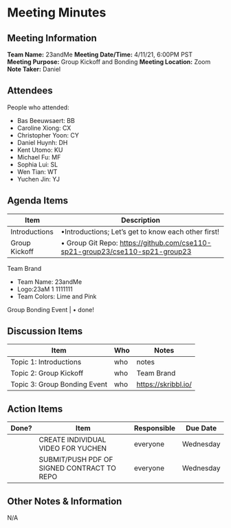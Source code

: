 # Meeting Minutes
## Meeting Information
**Team Name:** 23andMe
**Meeting Date/Time:** 4/11/21, 6:00PM PST  
**Meeting Purpose:** Group Kickoff and Bonding 
**Meeting Location:** Zoom
**Note Taker:** Daniel

## Attendees
People who attended:
- Bas Beeuwsaert: BB
- Caroline Xiong: CX
- Christopher Yoon: CY
- Daniel Huynh: DH
- Kent Utomo: KU
- Michael Fu: MF
- Sophia Lui: SL
- Wen Tian: WT
- Yuchen Jin: YJ


## Agenda Items

Item | Description
---- | ----
Introductions | •Introductions; Let’s get to know each other first! 
Group Kickoff | • Group Git Repo: https://github.com/cse110-sp21-group23/cse110-sp21-group23

Team Brand
- Team Name: 23andMe
- Logo:23aM 1 1111111
- Team Colors: Lime and Pink


Group Bonding Event | • done!



## Discussion Items
Item | Who | Notes |
---- | ---- | ---- |
Topic 1: Introductions| who | notes |
Topic 2: Group Kickoff| who | Team Brand |
Topic 3: Group Bonding Event| who |  https://skribbl.io/ |


## Action Items
| Done? | Item | Responsible | Due Date |
| ---- | ---- | ---- | ---- |
| | CREATE INDIVIDUAL VIDEO FOR YUCHEN | everyone | Wednesday |
| | SUBMIT/PUSH PDF OF SIGNED CONTRACT TO REPO | everyone | Wednesday |


## Other Notes & Information
N/A